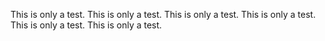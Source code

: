 This is only a test. This is only a test. This is only a test. This is only a test. This is only a test. This is only a test.
